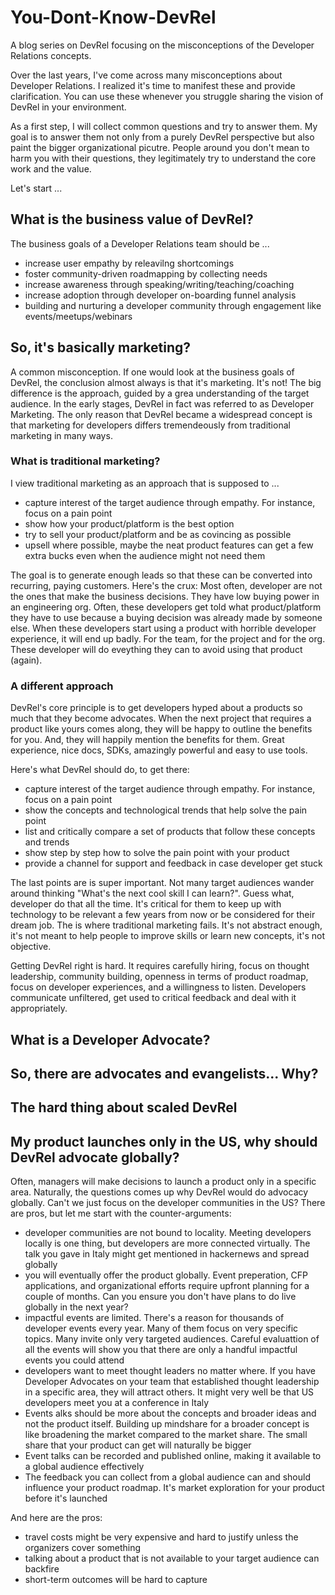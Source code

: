 # You-Dont-Know-DevRel
A blog series on DevRel focusing on the misconceptions of the Developer Relations concepts.

Over the last years, I've come across many misconceptions about Developer Relations. I realized it's time to manifest these and provide clarification.
You can use these whenever you struggle sharing the vision of DevRel in your environment.

As a first step, I will collect common questions and try to answer them. My goal is to answer them not only from a purely DevRel perspective but also paint the bigger organizational picutre.
People around you don't mean to harm you with their questions, they legitimately try to understand the core work and the value.

Let's start ...

## What is the business value of DevRel?
The business goals of a Developer Relations team should be ...
- increase user empathy by releavilng shortcomings
- foster community-driven roadmapping by collecting needs
- increase awareness through speaking/writing/teaching/coaching
- increase adoption through developer on-boarding funnel analysis
- building and nurturing a developer community through engagement like events/meetups/webinars

## So, it's basically marketing?
A common misconception. If one would look at the business goals of DevRel, the conclusion almost always is that it's marketing.
It's not! The big difference is the approach, guided by a grea understanding of the target audience. In the early stages, DevRel in fact was referred to as Developer Marketing.
The only reason that DevRel became a widespread concept is that marketing for developers differs tremendeously from traditional marketing in many ways.

### What is traditional marketing?
I view traditional marketing as an approach that is supposed to ...
- capture interest of the target audience through empathy. For instance, focus on a pain point
- show how your product/platform is the best option
- try to sell your product/platform and be as covincing as possible
- upsell where possible, maybe the neat product features can get a few extra bucks even when the audience might not need them

The goal is to generate enough leads so that these can be converted into recurring, paying customers. Here's the crux: Most often, developer
are not the ones that make the business decisions. They have low buying power in an engineering org. Often, these developers get
told what product/platform they have to use because a buying decision was already made by someone else. When these developers start using a product with
horrible developer experience, it will end up badly. For the team, for the project and for the org. These developer will do eveything they
can to avoid using that product (again).

### A different approach
DevRel's core principle is to get developers hyped about a products so much that they become advocates. When the next project that requires a product like yours comes along, they
will be happy to outline the benefits for you. And, they will happily mention the benefits for them. Great experience, nice docs, SDKs, amazingly powerful and easy to use tools.

Here's what DevRel should do, to get there:
- capture interest of the target audience through empathy. For instance, focus on a pain point
- show the concepts and technological trends that help solve the pain point
- list and critically compare a set of products that follow these concepts and trends
- show step by step how to solve the pain point with your product
- provide a channel for support and feedback in case developer get stuck

The last points are is super important. Not many target audiences wander around thinking "What's the next cool skill I can learn?". Guess what, developer do that all the time.
It's critical for them to keep up with technology to be relevant a few years from now or be considered for their dream job. The is where traditional marketing fails. It's not abstract enough, it's not meant to help people to improve skills or learn new concepts, it's not objective.

Getting DevRel right is hard. It requires carefully hiring, focus on thought leadership, community building, openness in terms of product roadmap, focus on developer experiences, and a willingness to listen. Developers communicate unfiltered, get used to critical feedback and deal with it appropriately.

## What is a Developer Advocate?

## So, there are advocates and evangelists... Why?

## The hard thing about scaled DevRel


## My product launches only in the US, why should DevRel advocate globally?
Often, managers will make decisions to launch a product only in a specific area. Naturally, the questions comes up why DevRel would do advocacy globally. Can't we just focus on the developer communities in the US? There are pros, but let me start with the counter-arguments:
- developer communities are not bound to locality. Meeting developers locally is one thing, but developers are more connected virtually. The talk you gave in Italy might get mentioned in hackernews and spread globally
- you will eventually offer the product globally. Event preperation, CFP applications, and organizational efforts require upfront planning for a couple of months. Can you ensure you don't have plans to do live globally in the next year?
- impactful events are limited. There's a reason for thousands of developer events every year. Many of them focus on very specific topics. Many invite only very targeted audiences. Careful evaluattion of all the events will show you that there are only a handful impactful events you could attend
- developers want to meet thought leaders no matter where. If you have Developer Advocates on your team that established thought leadership in a specific area, they will attract others. It might very well be that US developers meet you at a conference in Italy
- Events alks should be more about the concepts and broader ideas and not the product itself. Building up mindshare for a broader concept is like broadening the market compared to the market share. The small share that your product can get will naturally be bigger
- Event talks can be recorded and published online, making it available to a global audience effectively
- The feedback you can collect from a global audience can and should influence your product roadmap. It's market exploration for your product before it's launched

And here are the pros:
- travel costs might be very expensive and hard to justify unless the organizers cover something
- talking about a product that is not available to your target audience can backfire
- short-term outcomes will be hard to capture
